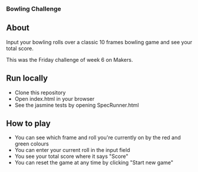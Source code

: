 ### Bowling Challenge

## About
Input your bowling rolls over a classic 10 frames bowling game and see your total score.

This was the Friday challenge of week 6 on Makers.

## Run locally
* Clone this repository
* Open index.html in your browser
* See the jasmine tests by opening SpecRunner.html

## How to play

* You can see which frame and roll you're currently on by the red and green colours
* You can enter your current roll in the input field
* You see your total score where it says "Score"
* You can reset the game at any time by clicking "Start new game"
